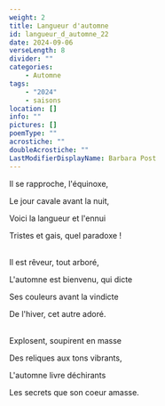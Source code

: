 ```yaml
---
weight: 2
title: Langueur d'automne
id: langueur_d_automne_22
date: 2024-09-06
verseLength: 8
divider: ""
categories:
    - Automne
tags:
    - "2024"
    - saisons
location: []
info: ""
pictures: []
poemType: ""
acrostiche: ""
doubleAcrostiche: ""
LastModifierDisplayName: Barbara Post
---
```

Il se rapproche, l'équinoxe,

Le jour cavale avant la nuit,

Voici la langueur et l'ennui

Tristes et gais, quel paradoxe !

 \
Il est rêveur, tout arboré,

L'automne est bienvenu, qui dicte

Ses couleurs avant la vindicte

De l'hiver, cet autre adoré.

 \
Explosent, soupirent en masse

Des reliques aux tons vibrants,

L'automne livre déchirants

Les secrets que son coeur amasse.
